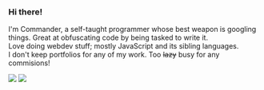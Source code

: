 ### Hi there!

I'm Commander, a self-taught programmer whose best weapon is googling things. Great at obfuscating code by being tasked to write it.\
Love doing webdev stuff; mostly JavaScript and its sibling languages.\
I don't keep portfolios for any of my work. Too <strike>lazy</strike> busy for any commisions!

<img src="https://github-readme-stats.vercel.app/api/top-langs/?username=CommanderAnime&theme=bear&hide_border=true"/>
<img src="https://github-readme-stats.vercel.app/api?username=CommanderAnime&show_icons=true&theme=bear&hide_border=true"/>
